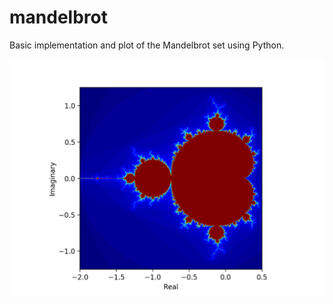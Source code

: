 # mandelbrot

Basic implementation and plot of the Mandelbrot set using Python.

![alt text](https://github.com/JordanCoblin/mandelbrot/blob/master/jet_colormap.png)
